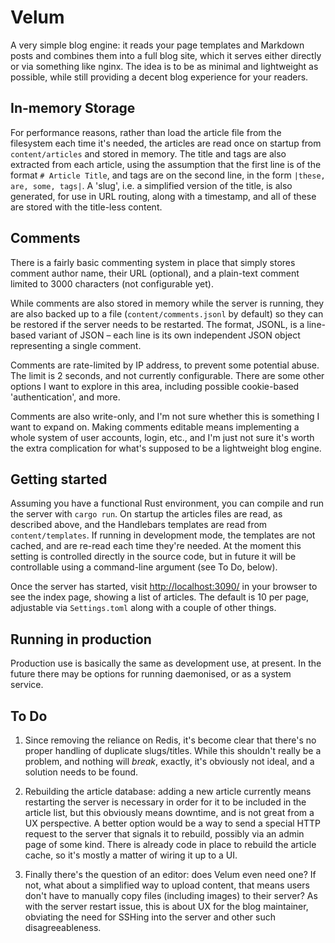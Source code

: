 # Velum

A very simple blog engine: it reads your page templates and Markdown posts and
combines them into a full blog site, which it serves either directly or via
something like nginx. The idea is to be as minimal and lightweight as possible,
while still providing a decent blog experience for your readers.

## In-memory Storage

For performance reasons, rather than load the article file from the filesystem
each time it's needed, the articles are read once on startup from
`content/articles` and stored in memory. The title and tags are also extracted
from each article, using the assumption that the first line is of the format `#
Article Title`, and tags are on the second line, in the form `|these, are,
some, tags|`. A 'slug', i.e. a simplified version of the title, is also
generated, for use in URL routing, along with a timestamp, and all of these are
stored with the title-less content.

## Comments

There is a fairly basic commenting system in place that simply stores comment
author name, their URL (optional), and a plain-text comment limited to 3000
characters (not configurable yet).

While comments are also stored in memory while the server is running, they are
also backed up to a file (`content/comments.jsonl` by default) so they can be
restored if the server needs to be restarted. The format, JSONL, is
a line-based variant of JSON – each line is its own independent JSON object
representing a single comment.

Comments are rate-limited by IP address, to prevent some potential abuse. The
limit is 2 seconds, and not currently configurable. There are some other
options I want to explore in this area, including possible cookie-based
'authentication', and more.

Comments are also write-only, and I'm not sure whether this is something I want
to expand on. Making comments editable means implementing a whole system of
user accounts, login, etc., and I'm just not sure it's worth the extra
complication for what's supposed to be a lightweight blog engine.

## Getting started

Assuming you have a functional Rust environment, you can compile and run the
server with `cargo run`. On startup the articles files are read, as described
above, and the Handlebars templates are read from `content/templates`. If
running in development mode, the templates are not cached, and are re-read each
time they're needed. At the moment this setting is controlled directly in the
source code, but in future it will be controllable using a command-line
argument (see To Do, below).

Once the server has started, visit <http://localhost:3090/> in your browser to
see the index page, showing a list of articles. The default is 10 per page,
adjustable via `Settings.toml` along with a couple of other things.

## Running in production

Production use is basically the same as development use, at present. In the
future there may be options for running daemonised, or as a system service.

## To Do

1. Since removing the reliance on Redis, it's become clear that there's no
   proper handling of duplicate slugs/titles. While this shouldn't really be
   a problem, and nothing will *break*, exactly, it's obviously not ideal, and
   a solution needs to be found.

2. Rebuilding the article database: adding a new article currently means
   restarting the server is necessary in order for it to be included in the
   article list, but  this obviously means downtime, and is not great from a UX
   perspective. A better option would be a way to send a special HTTP request
   to the server that signals it to rebuild, possibly via an admin page of some
   kind. There is already code in place to rebuild the article cache, so it's
   mostly a matter of wiring it up to a UI.

3. Finally there's the question of an editor: does Velum even need one? If not,
   what about a simplified way to upload content, that means users don't have
   to manually copy files (including images) to their server? As with the
   server restart issue, this is about UX for the blog maintainer, obviating
   the need for SSHing into the server and other such disagreeableness.
